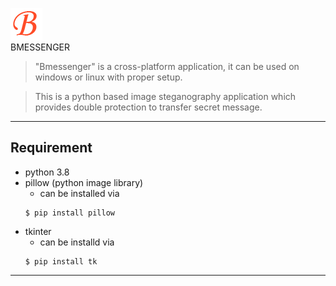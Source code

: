 ![Bmessenger](/logo/logo.png) <br/>
BMESSENGER

> "Bmessenger" is a cross-platform application, it can be used on windows or linux with proper setup.

> This is a python based image steganography application which provides double protection to transfer secret message.

---

## Requirement
 - python 3.8
 - pillow (python image library)
    - can be installed via <br/>
    ```shell
   $ pip install pillow
    ```
 - tkinter
    - can be installd via <br/>
   ```shell
   $ pip install tk
    ```
---
